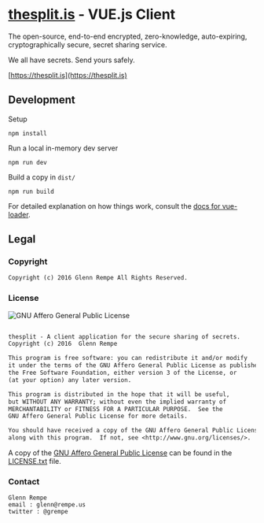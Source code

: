 # [thesplit.is](https://thesplit.is) - VUE.js Client

The open-source, end-to-end encrypted, zero-knowledge, auto-expiring, cryptographically secure, secret sharing service.

We all have secrets. Send yours safely.

[https://thesplit.is](https://thesplit.is)

## Development

Setup

```
npm install
```

Run a local in-memory dev server

```
npm run dev
```

Build a copy in `dist/`

```
npm run build
```

For detailed explanation on how things work, consult the [docs for vue-loader](http://vuejs.github.io/vue-loader).

## Legal

### Copyright

```txt
Copyright (c) 2016 Glenn Rempe All Rights Reserved.
```

### License

![GNU Affero General Public License](http://www.gnu.org/graphics/agplv3-155x51.png)

```txt

thesplit - A client application for the secure sharing of secrets.
Copyright (c) 2016  Glenn Rempe

This program is free software: you can redistribute it and/or modify
it under the terms of the GNU Affero General Public License as published by
the Free Software Foundation, either version 3 of the License, or
(at your option) any later version.

This program is distributed in the hope that it will be useful,
but WITHOUT ANY WARRANTY; without even the implied warranty of
MERCHANTABILITY or FITNESS FOR A PARTICULAR PURPOSE.  See the
GNU Affero General Public License for more details.

You should have received a copy of the GNU Affero General Public License
along with this program.  If not, see <http://www.gnu.org/licenses/>.


```

A copy of the [GNU Affero General Public License](http://www.gnu.org/licenses/agpl.html)
can be found in the [LICENSE.txt](https://github.com/thesplit/thesplit/blob/master/LICENSE.txt) file.

### Contact

```
Glenn Rempe
email : glenn@rempe.us
twitter : @grempe
```
